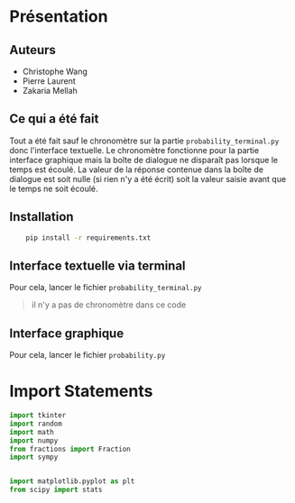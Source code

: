 # Présentation

## Auteurs
- Christophe Wang
- Pierre Laurent
- Zakaria Mellah

## Ce qui a été fait
Tout a été fait sauf le chronomètre sur la partie `probability_terminal.py` donc l'interface textuelle. 
Le chronomètre fonctionne pour la partie interface graphique mais la boîte de dialogue ne disparaît pas lorsque le temps est écoulé. 
La valeur de la réponse contenue dans la boîte de dialogue est soit nulle (si rien n'y a été écrit) soit la valeur saisie avant que le temps ne soit écoulé.
## Installation
```bash
    pip install -r requirements.txt
```
## Interface textuelle via terminal
Pour cela, lancer le fichier `probability_terminal.py`
> il n'y a pas de chronomètre dans ce code

## Interface graphique
Pour cela, lancer le fichier `probability.py`

# Import Statements

```python
import tkinter
import random
import math
import numpy
from fractions import Fraction
import sympy


import matplotlib.pyplot as plt
from scipy import stats